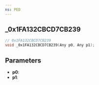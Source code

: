 ```yaml
---
ns: PED
---
```

## _0x1FA132CBCD7CB239

```c
// 0x1FA132CBCD7CB239
void _0x1FA132CBCD7CB239(Any p0, Any p1);
```

## Parameters
* **p0**:
* **p1**:
